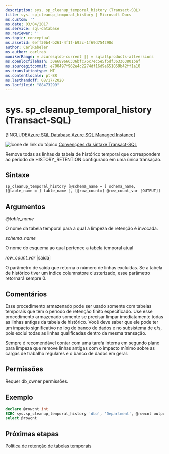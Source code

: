 ```yaml
---
description: sys. sp_cleanup_temporal_history (Transact-SQL)
title: sys. sp_cleanup_temporal_history | Microsoft Docs
ms.custom: ''
ms.date: 03/04/2017
ms.service: sql-database
ms.reviewer: ''
ms.topic: conceptual
ms.assetid: 6eff30b4-b261-4f1f-b93c-1f69d754298d
author: CarlRabeler
ms.author: carlrab
monikerRange: = azuresqldb-current || = sqlallproducts-allversions
ms.openlocfilehash: 30e689666336bfc76c7ec5e5f5df363363801baf
ms.sourcegitcommit: e700497f962e4c2274df16d9e651059b42ff1a10
ms.translationtype: MT
ms.contentlocale: pt-BR
ms.lasthandoff: 08/17/2020
ms.locfileid: "88473299"
---
```

# <a name="syssp_cleanup_temporal_history-transact-sql"></a>sys. sp_cleanup_temporal_history (Transact-SQL)

[!INCLUDE[Azure SQL Database Azure SQL Managed Instance](../../includes/applies-to-version/asdb-asdbmi.md)]

 ![Ícone de link do tópico](../../database-engine/configure-windows/media/topic-link.gif "Ícone de link do tópico") [Convenções da sintaxe Transact-SQL](../../t-sql/language-elements/transact-sql-syntax-conventions-transact-sql.md)

Remove todas as linhas da tabela de histórico temporal que correspondem ao período de HISTORY_RETENTION configurado em uma única transação.

## <a name="syntax"></a>Sintaxe

```
sp_cleanup_temporal_history [@schema_name = ] schema_name, [@table_name = ] table_name [, [@row_count=] @row_count_var [OUTPUT]]
```

## <a name="arguments"></a>Argumentos

*\@table_name*

O nome da tabela temporal para a qual a limpeza de retenção é invocada.

*schema_name*

O nome do esquema ao qual pertence a tabela temporal atual

*row_count_var* [saída]

O parâmetro de saída que retorna o número de linhas excluídas. Se a tabela de histórico tiver um índice columnstore clusterizado, esse parâmetro retornará sempre 0.

## <a name="remarks"></a>Comentários

Esse procedimento armazenado pode ser usado somente com tabelas temporais que têm o período de retenção finito especificado.
Use esse procedimento armazenado somente se precisar limpar imediatamente todas as linhas antigas da tabela de histórico. Você deve saber que ele pode ter um impacto significativo no log de banco de dados e no subsistema de e/s, pois exclui todas as linhas qualificadas dentro da mesma transação.

Sempre é recomendável contar com uma tarefa interna em segundo plano para limpeza que remove linhas antigas com o impacto mínimo sobre as cargas de trabalho regulares e o banco de dados em geral.

## <a name="permissions"></a>Permissões

Requer db_owner permissões.

## <a name="example"></a>Exemplo

```sql
declare @rowcnt int
EXEC sys.sp_cleanup_temporal_history 'dbo', 'Department', @rowcnt output
select @rowcnt
```

## <a name="next-steps"></a>Próximas etapas

[Política de retenção de tabelas temporais](https://docs.microsoft.com/azure/sql-database/sql-database-temporal-tables-retention-policy)
